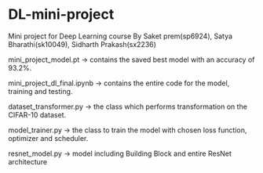 # DL-mini-project
Mini project for Deep Learning course
By Saket prem(sp6924), Satya Bharathi(sk10049), Sidharth Prakash(sx2236)


mini_project_model.pt -> contains the saved best model with an accuracy of 93.2%.

mini_project_dl_final.ipynb -> contains the entire code for the model, training and testing.

dataset_transformer.py -> the class which performs transformation on the CIFAR-10 dataset.

model_trainer.py -> the class to train the model with chosen loss function, optimizer and scheduler.

resnet_model.py -> model including Building Block and entire ResNet architecture
